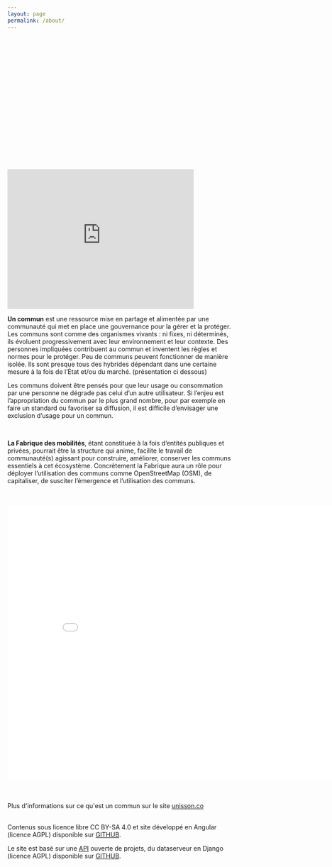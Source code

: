 ```yaml
---
layout: page
permalink: /about/
---
```

<div id="intro" class="intro-project-create ng-scope" style="background-image: url(&quot;http://lafabriquedesmobilites.fr/wp-content/themes/fabmob/images/rejoindre-fabmob.svg&quot;); width: 800px; height: 100px; margin-left: auto; margin-right: auto; padding-bottom: 184px;">
    
</div>

<div id="content">
                <tabset class="nav-tabs-project">
                    <tab heading=" A propos de ce site">
</tab>
</tabset>
<p><iframe width="420" height="315" src="https://www.youtube.com/embed/ZeW7Ymc1lCg" frameborder="0" allowfullscreen></iframe></p>
<p><b>Un commun</b> est une ressource mise en partage et alimentée par une communauté qui met en place une gouvernance pour la gérer et la protéger. Les communs sont comme des organismes vivants : ni fixes, ni déterminés, ils évoluent progressivement avec leur environnement et leur contexte. Des personnes impliquées contribuent au commun et inventent les règles et normes pour le protéger. Peu de communs peuvent fonctionner de manière isolée. Ils sont presque tous des hybrides dépendant dans une certaine mesure à la fois de l’État et/ou du marché. (présentation ci dessous)</p>
<p>Les communs doivent être pensés pour que leur usage ou consommation par une personne ne dégrade pas celui d’un autre utilisateur. Si l’enjeu est l’appropriation du commun par le plus grand nombre, pour par exemple en faire un standard ou favoriser sa diffusion, il est difficile d’envisager une exclusion d’usage pour un commun.</p>
<br>
<p><b>La Fabrique des mobilités</b>, étant constituée à la fois d’entités publiques et privées, pourrait être la structure qui anime, facilite le travail de communauté(s) agissant pour construire, améliorer, conserver les communs essentiels à cet écosystème. Concrètement la Fabrique aura un rôle pour déployer l’utilisation des communs comme OpenStreetMap (OSM), de capitaliser, de susciter l’émergence et l’utilisation des communs.</p>
<br>
<br>	


<tabset class="nav-tabs-project">
 <tab heading=" C'est quoi un commun ?">
</tab>
</tabset>
<iframe src="//slides.com/unisson/qu-est-ce-qu-un-bien-commun/embed" width="850" height="620" scrolling="no" frameborder="0" webkitallowfullscreen mozallowfullscreen allowfullscreen></iframe>

<br></br>	Plus d'informations sur ce qu'est un commun sur le site <a href="http://unisson.co/communs">unisson.co </a><br></br>
<p>Contenus sous licence libre CC BY-SA 4.0 et site développé en Angular (licence AGPL) disponible sur <a href="http://github.com/fabmob/fabmob.github.io">GITHUB</a>.</p>
<p>Le site est basé sur une <a href="http://data.patapouf.org/api/v0/">API</a> ouverte de projets, du dataserveur en Django (licence AGPL) disponible sur <a href="https://github.com/CommonsDev/dataserver/">GITHUB</a>.</p>

</div>
